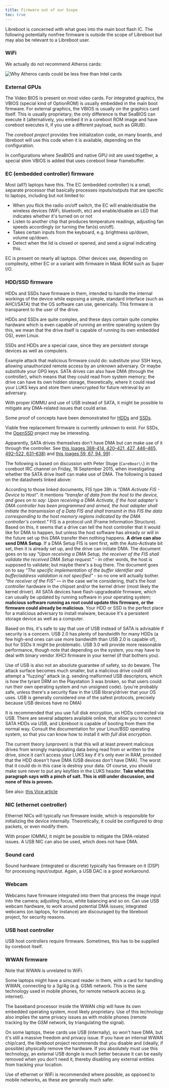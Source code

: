 ```yaml
---
title: Firmware out of our Scope
toc: true
---
```


Libreboot is concerned with what goes into the main boot flash IC. The
following potentially nonfree firmware is outside the scope of Libreboot but
may also be relevant to a Libreboot user.

### WiFi

We actually do not recommend Atheros cards:

![Why Atheros cards could be less free than Intel cards](https://av.libreboot.org/firmware.png)

### External GPUs

The Video BIOS is present on most video cards. For integrated graphics, the
VBIOS (special kind of OptionROM) is usually embedded in the main boot
firmware. For external graphics, the VBIOS is usually on the graphics card
itself. This is usually proprietary; the only difference is that SeaBIOS can
execute it (alternatively, you embed it in a coreboot ROM image and have
coreboot executes it, if you use a different payload, such as GRUB).

The *coreboot project* provides free initialization code, on many boards, and
libreboot will use this code when it is available, depending on the
configuration.

In configurations where SeaBIOS and native GPU init are used together, a
special shim VBIOS is added that uses coreboot linear framebuffer.

### EC (embedded controller) firmware 

Most (all?) laptops have this. The EC (embedded controller) is a small,
separate processor that basically processes inputs/outputs that are specific to
laptops, including but not limited to:
-   When you flick the radio on/off switch, the EC will enable/disable the
    wireless devices (WiFi, bluetooth, etc) and enable/disable an LED that
    indicates whether it's turned on or not
-   Listen to another chip that produces temperature readings, adjusting fan
    speeds accordingly (or turning the fan(s) on/off).
-   Takes certain inputs from the keyboard, e.g. brightness up/down, volume
    up/down.
-   Detect when the lid is closed or opened, and send a signal indicating this.

EC is present on nearly all laptops. Other devices use, depending on complexity,
either EC or a variant with firmware in Mask ROM such as Super I/O.

### HDD/SSD firmware 

HDDs and SSDs have firmware in them, intended to handle the internal workings
of the device while exposing a simple, standard interface (such as AHCI/SATA)
that the OS software can use, generically. This firmware is transparent to the
user of the drive.

HDDs and SSDs are quite complex, and these days contain quite complex hardware
which is even capable of running an entire operating system (by this, we mean
that the drive itself is capable of running its own embedded OS), even Linux.

SSDs and HDDs are a special case, since they are persistent storage devices as
well as computers.

Example attack that malicious firmware could do: substitute your SSH keys,
allowing unauthorized remote access by an unknown adversary. Or maybe
substitute your GPG keys. SATA drives can also have DMA (through the
controller), which means that they could read from system memory; the drive can
have its own hidden storage, theoretically, where it could read your LUKS keys
and store them unencrypted for future retrieval by an adversary.

With proper IOMMU and use of USB instead of SATA, it might be possible
to mitigate any DMA-related issues that could arise.

Some proof of concepts have been demonstrated for
[HDDs](https://spritesmods.com/?art=hddhack&page=1) and
[SSDs](http://www.bunniestudios.com/blog/?p=3554).

Viable free replacement firmware is currently unknown to exist. For SSDs, the
[OpenSSD](https://web.archive.org/web/20220425071606/http://www.openssd-project.org/wiki/The_OpenSSD_Project)
project may be interesting.

Apparently, SATA drives themselves don't have DMA but can make use of it
through the controller. See [this (pages 388&ndash;414, 420&ndash;421, 427, 446&ndash;465,
492&ndash;522, 631&ndash;638)](http://web.archive.org/web/20170319043915/http://www.lttconn.com/res/lttconn/pdres/201005/20100521170123066.pdf)
and [this (pages 59, 67, 94,
99)](http://www.intel.co.uk/content/dam/www/public/us/en/documents/technical-specifications/serial-ata-ahci-spec-rev1_3.pdf)
.

The following is based on discussion with Peter Stuge (`CareBear\\`) in the
coreboot IRC channel on Friday, 18 September 2015, when investigating whether
the SATA drive itself can make use of DMA. The following is based on the
datasheets linked above:

According to those linked documents, FIS type 39h is *"DMA Activate FIS -
Device to Host"*. It mentions *"transfer of data from the host to the device,
and goes on to say: Upon receiving a DMA Activate, if the host adapter's DMA
controller has been programmed and armed, the host adapter shall initiate the
transmission of a Data FIS and shall transmit in this FIS the data
corresponding to the host memory regions indicated by the DMA controller's
context."* FIS is a protocol unit (Frame Information Structure). Based on this,
it seems that a drive can tell the host controller that it would like for DMA
to happen, but unless the host software has already or will in the future set
up this DMA transfer then nothing happens. **A drive can also send DMA Setup**.
If a DMA Setup FIS is sent first, with the Auto-Activate bit set, then it is
already set up, and the drive can initiate DMA. The document goes on to say
*"Upon receiving a DMA Setup, the receiver of the FIS shall validate the
received DMA Setup request."* - in other words, the host is supposed to
validate; but maybe there's a bug there. The document goes on to say *"The
specific implementation of the buffer identifier and buffer/address validation
is not specified"* - so no one will actually bother. *"the receiver of the FIS"*
&mdash; in the case we're considering, that's the host controller hardware in
the chipset and/or the kernel driver (most likely the kernel driver). All SATA
devices have flash-upgradeable firmware, which can usually be updated by
running software in your operating system; **malicious software running as root
could update this firmware, or the firmware could already be malicious**. Your
HDD or SSD is the perfect place for a malicious adversary to install malware,
because it's a persistent storage device as well as a computer.

Based on this, it's safe to say that use of USB instead of SATA is advisable if
security is a concern. USB 2.0 has plenty of bandwidth for many HDDs (a few
high-end ones can use more bandwidth than USB 2.0 is capable of), but for SSDs
it might be problematic. USB 3.0 will provide more reasonable performance,
though note that depending on the system, you may have to deal with binary
vendor XHCI firmware in your kernel (if that bothers you).

Use of USB is also not an absolute guarantee of safety, so do beware. The
attack surface becomes much smaller, but a malicious drive could still attempt
a "fuzzing" attack (e.g. sending malformed USB descriptors, which is how the
tyrant DRM on the Playstation 3 was broken, so that users could run their own
operating system and run unsigned code). (you're probably safe, unless there's
a security flaw in the USB library/driver that your OS uses. USB is generally
considered one of the safest protocols, precisely because USB devices have no
DMA)

It is recommended that you use full disk encryption, on HDDs connected via USB.
There are several adapters available online, that allow you to connect SATA
HDDs via USB, and Libreboot is capable of booting from them the normal way.
Consult the documentation for your Linux/BSD operating system, so that you can
know how to install it with *full disk encryption*.

The current theory (unproven) is that this will at least prevent malicious
drives from wrongly manipulating data being read from or written to the drive,
since it can't access your LUKS key if it's only ever in RAM, provided that the
HDD doesn't have DMA (USB devices don't have DMA). The worst that it could do
in this case is destroy your data. Of course, you should make sure never to put
any keyfiles in the LUKS header. **Take what this paragraph says with a pinch
of salt. This is still under discussion, and none of this is proven.**

See also: [this Vice article](https://www.vice.com/en_us/article/ypwkwk/the-nsas-undetectable-hard-drive-hack-was-first-demonstrated-a-year-ago)

### NIC (ethernet controller) 

Ethernet NICs will typically run firmware inside, which is responsible for
initializing the device internally. Theoretically, it could be configured to
drop packets, or even modify them.

With proper IOMMU, it might be possible to mitigate the DMA-related issues. A
USB NIC can also be used, which does not have DMA.

### Sound card 

Sound hardware (integrated or discrete) typically has firmware on it (DSP) for
processing input/output. Again, a USB DAC is a good workaround.

### Webcam 

Webcams have firmware integrated into them that process the image input into
the camera; adjusting focus, white balancing and so on. Can use USB webcam
hardware, to work around potential DMA issues; integrated webcams (on laptops,
for instance) are discouraged by the libreboot project, for security reasons.

### USB host controller 

USB host controllers require firmware. Sometimes, this has to be supplied by
coreboot itself.

### WWAN firmware 

Note that WWAN is unrelated to WiFi.

Some laptops might have a simcard reader in them, with a card for handling
WWAN, connecting to a 3g/4g (e.g. GSM) network. This is the same technology
used in mobile phones, for remote network access (e.g. internet).

The baseband processor inside the WWAN chip will have its own embedded
operating system, most likely proprietary. Use of this technology also implies
the same privacy issues as with mobile phones (remote tracking by the GSM
network, by triangulating the signal).

On some laptops, these cards use USB (internally), so won't have DMA, but it's
still a massive freedom and privacy issue. If you have an internal WWAN
chip/card, the libreboot project recommends that you disable and (ideally, if
possible) physically remove the hardware. If you absolutely must use this
technology, an external USB dongle is much better because it can be easily
removed when you don't need it, thereby disabling any external entities from
tracking your location.

Use of ethernet or WiFi is recommended where possible, as opposed to mobile
networks, as these are generally much safer.

